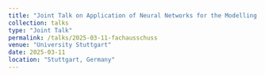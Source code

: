 ```yaml
---
title: "Joint Talk on Application of Neural Networks for the Modelling of Transport Processes in Periodic Open-Cellular Structures"
collection: talks
type: "Joint Talk"
permalink: /talks/2025-03-11-fachausschuss
venue: "University Stuttgart"
date: 2025-03-11
location: "Stuttgart, Germany"
---
```


<!-- This is a description of your talk, which is a markdown file that can be all markdown-ified like any other post. Yay markdown! -->
